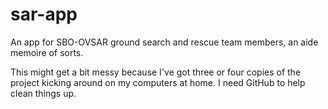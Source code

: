 # sar-app
An app for SBO-OVSAR ground search and rescue team members, an aide memoire of sorts.

This might get a bit messy because I've got three or four copies of the project kicking around on my computers at home. I need GitHub to help clean things up.

